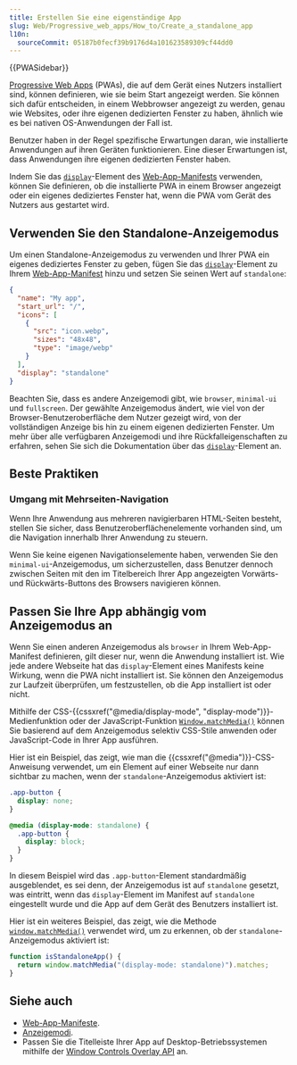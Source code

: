 ```yaml
---
title: Erstellen Sie eine eigenständige App
slug: Web/Progressive_web_apps/How_to/Create_a_standalone_app
l10n:
  sourceCommit: 05187b0fecf39b9176d4a101623589309cf44dd0
---
```


{{PWASidebar}}

[Progressive Web Apps](/de/docs/Web/Progressive_web_apps) (PWAs), die auf dem Gerät eines Nutzers installiert sind, können definieren, wie sie beim Start angezeigt werden. Sie können sich dafür entscheiden, in einem Webbrowser angezeigt zu werden, genau wie Websites, oder ihre eigenen dedizierten Fenster zu haben, ähnlich wie es bei nativen OS-Anwendungen der Fall ist.

Benutzer haben in der Regel spezifische Erwartungen daran, wie installierte Anwendungen auf ihren Geräten funktionieren. Eine dieser Erwartungen ist, dass Anwendungen ihre eigenen dedizierten Fenster haben.

Indem Sie das [`display`](/de/docs/Web/Progressive_web_apps/Manifest/Reference/display)-Element des [Web-App-Manifests](/de/docs/Web/Progressive_web_apps/Manifest) verwenden, können Sie definieren, ob die installierte PWA in einem Browser angezeigt oder ein eigenes dediziertes Fenster hat, wenn die PWA vom Gerät des Nutzers aus gestartet wird.

## Verwenden Sie den Standalone-Anzeigemodus

Um einen Standalone-Anzeigemodus zu verwenden und Ihrer PWA ein eigenes dediziertes Fenster zu geben, fügen Sie das [`display`](/de/docs/Web/Progressive_web_apps/Manifest/Reference/display)-Element zu Ihrem [Web-App-Manifest](/de/docs/Web/Progressive_web_apps/Manifest) hinzu und setzen Sie seinen Wert auf `standalone`:

```json
{
  "name": "My app",
  "start_url": "/",
  "icons": [
    {
      "src": "icon.webp",
      "sizes": "48x48",
      "type": "image/webp"
    }
  ],
  "display": "standalone"
}
```

Beachten Sie, dass es andere Anzeigemodi gibt, wie `browser`, `minimal-ui` und `fullscreen`. Der gewählte Anzeigemodus ändert, wie viel von der Browser-Benutzeroberfläche dem Nutzer gezeigt wird, von der vollständigen Anzeige bis hin zu einem eigenen dedizierten Fenster. Um mehr über alle verfügbaren Anzeigemodi und ihre Rückfalleigenschaften zu erfahren, sehen Sie sich die Dokumentation über das [`display`](/de/docs/Web/Progressive_web_apps/Manifest/Reference/display)-Element an.

## Beste Praktiken

### Umgang mit Mehrseiten-Navigation

Wenn Ihre Anwendung aus mehreren navigierbaren HTML-Seiten besteht, stellen Sie sicher, dass Benutzeroberflächenelemente vorhanden sind, um die Navigation innerhalb Ihrer Anwendung zu steuern.

Wenn Sie keine eigenen Navigationselemente haben, verwenden Sie den `minimal-ui`-Anzeigemodus, um sicherzustellen, dass Benutzer dennoch zwischen Seiten mit den im Titelbereich Ihrer App angezeigten Vorwärts- und Rückwärts-Buttons des Browsers navigieren können.

## Passen Sie Ihre App abhängig vom Anzeigemodus an

Wenn Sie einen anderen Anzeigemodus als `browser` in Ihrem Web-App-Manifest definieren, gilt dieser nur, wenn die Anwendung installiert ist. Wie jede andere Webseite hat das `display`-Element eines Manifests keine Wirkung, wenn die PWA nicht installiert ist. Sie können den Anzeigemodus zur Laufzeit überprüfen, um festzustellen, ob die App installiert ist oder nicht.

Mithilfe der CSS-{{cssxref("@media/display-mode", "display-mode")}}-Medienfunktion oder der JavaScript-Funktion [`Window.matchMedia()`](/de/docs/Web/API/Window/matchMedia) können Sie basierend auf dem Anzeigemodus selektiv CSS-Stile anwenden oder JavaScript-Code in Ihrer App ausführen.

Hier ist ein Beispiel, das zeigt, wie man die {{cssxref("@media")}}-CSS-Anweisung verwendet, um ein Element auf einer Webseite nur dann sichtbar zu machen, wenn der `standalone`-Anzeigemodus aktiviert ist:

```css
.app-button {
  display: none;
}

@media (display-mode: standalone) {
  .app-button {
    display: block;
  }
}
```

In diesem Beispiel wird das `.app-button`-Element standardmäßig ausgeblendet, es sei denn, der Anzeigemodus ist auf `standalone` gesetzt, was eintritt, wenn das `display`-Element im Manifest auf `standalone` eingestellt wurde und die App auf dem Gerät des Benutzers installiert ist.

Hier ist ein weiteres Beispiel, das zeigt, wie die Methode [`window.matchMedia()`](/de/docs/Web/API/Window/matchMedia) verwendet wird, um zu erkennen, ob der `standalone`-Anzeigemodus aktiviert ist:

```js
function isStandaloneApp() {
  return window.matchMedia("(display-mode: standalone)").matches;
}
```

## Siehe auch

- [Web-App-Manifeste](/de/docs/Web/Progressive_web_apps/Manifest).
- [Anzeigemodi](https://web.dev/learn/pwa/app-design/#display_modes).
- Passen Sie die Titelleiste Ihrer App auf Desktop-Betriebssystemen mithilfe der [Window Controls Overlay API](/de/docs/Web/API/Window_Controls_Overlay_API) an.
